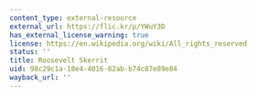```yaml
---
content_type: external-resource
external_url: https://flic.kr/p/YWuY3D
has_external_license_warning: true
license: https://en.wikipedia.org/wiki/All_rights_reserved
status: ''
title: Roosevelt Skerrit
uid: 98c29c1a-18e4-4016-82ab-b74c87e89e84
wayback_url: ''
---
```

